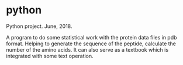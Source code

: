# python
Python project. June, 2018.

A program to do some statistical work with the protein data files in pdb format. Helping to generate the sequence of the peptide, calculate the number of the amino acids.
It can also serve as a textbook which is integrated with some text operation.
